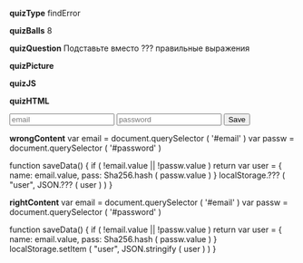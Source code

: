____quizType____
findError

____quizBalls____
8

____quizQuestion____
Подставьте вместо ??? правильные выражения

____quizPicture____


____quizJS____


____quizHTML____
<script src="https://cdn.rawgit.com/chrisveness/crypto/4e93a4d/sha256.js"></script>
<input type = "email" id = "email"
       placeholder = "email">
<input type = "password" id = "password"
       placeholder = "password">
<button onclick = "saveData()">
    Save
</button>

____wrongContent____
var email = document.querySelector ( '#email' )
var passw = document.querySelector ( '#password' )

function saveData() {
    if ( !email.value || !passw.value ) return
    var user = {
        name: email.value,
        pass: Sha256.hash ( passw.value )
    }
    localStorage.??? (
        "user",
        JSON.??? ( user )
    )
}

____rightContent____
var email = document.querySelector ( '#email' )
var passw = document.querySelector ( '#password' )

function saveData() {
    if ( !email.value || !passw.value ) return
    var user = {
        name: email.value,
        pass: Sha256.hash ( passw.value )
    }
    localStorage.setItem (
        "user",
        JSON.stringify ( user )
    )
}
